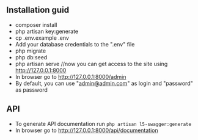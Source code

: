 ## Installation guid

- composer install
- php artisan key:generate
- cp .env.example .env
- Add your database credentials to the ".env" file
- php migrate
- php db:seed
- php artisan serve //now you can get access to the site using http://127.0.0.1:8000
- In browser go to http://127.0.0.1:8000/admin
- By default, you can use "admin@admin.com" as login and "password" as password

## API
- To generate API documentation run `php artisan l5-swagger:generate`
- In browser go to http://127.0.0.1:8000/api/documentation
